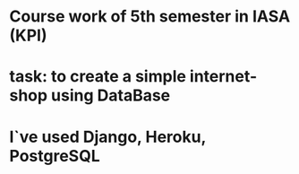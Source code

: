 # Course work of 5th semester in IASA (KPI)
# task: to create a simple internet-shop using DataBase
# I`ve used Django, Heroku, PostgreSQL
